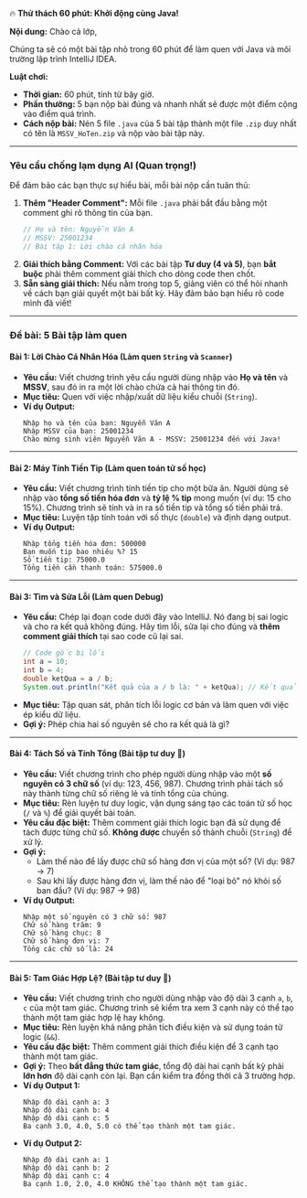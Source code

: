 🔥 **Thử thách 60 phút: Khởi động cùng Java\!**

**Nội dung:**
Chào cả lớp,

Chúng ta sẽ có một bài tập nhỏ trong 60 phút để làm quen với Java và môi trường lập trình IntelliJ IDEA.

**Luật chơi:**

  * **Thời gian:** 60 phút, tính từ bây giờ.
  * **Phần thưởng:** 5 bạn nộp bài đúng và nhanh nhất sẽ được một điểm cộng vào điểm quá trình.
  * **Cách nộp bài:** Nén 5 file `.java` của 5 bài tập thành một file `.zip` duy nhất có tên là `MSSV_HoTen.zip` và nộp vào bài tập này.

-----

### **Yêu cầu chống lạm dụng AI (Quan trọng\!)**

Để đảm bảo các bạn thực sự hiểu bài, mỗi bài nộp cần tuân thủ:

1.  **Thêm "Header Comment":** Mỗi file `.java` phải bắt đầu bằng một comment ghi rõ thông tin của bạn.
    ```java
    // Họ và tên: Nguyễn Văn A
    // MSSV: 25001234
    // Bài tập 1: Lời chào cá nhân hóa
    ```
2.  **Giải thích bằng Comment:** Với các bài tập **Tư duy (4 và 5)**, bạn **bắt buộc** phải thêm comment giải thích cho dòng code then chốt.
3.  **Sẵn sàng giải thích:** Nếu nằm trong top 5, giảng viên có thể hỏi nhanh về cách bạn giải quyết một bài bất kỳ. Hãy đảm bảo bạn hiểu rõ code mình đã viết\!

-----

### **Đề bài: 5 Bài tập làm quen**

#### **Bài 1: Lời Chào Cá Nhân Hóa (Làm quen `String` và `Scanner`)**

  * **Yêu cầu:** Viết chương trình yêu cầu người dùng nhập vào **Họ và tên** và **MSSV**, sau đó in ra một lời chào chứa cả hai thông tin đó.
  * **Mục tiêu:** Quen với việc nhập/xuất dữ liệu kiểu chuỗi (`String`).
  * **Ví dụ Output:**
    ```text
    Nhập họ và tên của bạn: Nguyễn Văn A
    Nhập MSSV của bạn: 25001234
    Chào mừng sinh viên Nguyễn Văn A - MSSV: 25001234 đến với Java!
    ```

-----

#### **Bài 2: Máy Tính Tiền Tip (Làm quen toán tử số học)**

  * **Yêu cầu:** Viết chương trình tính tiền tip cho một bữa ăn. Người dùng sẽ nhập vào **tổng số tiền hóa đơn** và **tỷ lệ % tip** mong muốn (ví dụ: 15 cho 15%). Chương trình sẽ tính và in ra số tiền tip và tổng số tiền phải trả.
  * **Mục tiêu:** Luyện tập tính toán với số thực (`double`) và định dạng output.
  * **Ví dụ Output:**
    ```text
    Nhập tổng tiền hóa đơn: 500000
    Bạn muốn tip bao nhiêu %? 15
    Số tiền tip: 75000.0
    Tổng tiền cần thanh toán: 575000.0
    ```

-----

#### **Bài 3: Tìm và Sửa Lỗi (Làm quen Debug)**

  * **Yêu cầu:** Chép lại đoạn code dưới đây vào IntelliJ. Nó đang bị sai logic và cho ra kết quả không đúng. Hãy tìm lỗi, sửa lại cho đúng và **thêm comment giải thích** tại sao code cũ lại sai.
    ```java
    // Code gốc bị lỗi
    int a = 10;
    int b = 4;
    double ketQua = a / b;
    System.out.println("Kết quả của a / b là: " + ketQua); // Kết quả mong đợi là 2.5 nhưng lại ra 2.0
    ```
  * **Mục tiêu:** Tập quan sát, phân tích lỗi logic cơ bản và làm quen với việc ép kiểu dữ liệu.
  * **Gợi ý:** Phép chia hai số nguyên sẽ cho ra kết quả là gì?

-----

#### **Bài 4: Tách Số và Tính Tổng (Bài tập tư duy 🧠)**

  * **Yêu cầu:** Viết chương trình cho phép người dùng nhập vào một **số nguyên có 3 chữ số** (ví dụ: 123, 456, 987). Chương trình phải tách số này thành từng chữ số riêng lẻ và tính tổng của chúng.
  * **Mục tiêu:** Rèn luyện tư duy logic, vận dụng sáng tạo các toán tử số học (`/` và `%`) để giải quyết bài toán.
  * **Yêu cầu đặc biệt:** Thêm comment giải thích logic bạn đã sử dụng để tách được từng chữ số. **Không được** chuyển số thành chuỗi (`String`) để xử lý.
  * **Gợi ý:**
      * Làm thế nào để lấy được chữ số hàng đơn vị của một số? (Ví dụ: 987 -\> 7)
      * Sau khi lấy được hàng đơn vị, làm thế nào để "loại bỏ" nó khỏi số ban đầu? (Ví dụ: 987 -\> 98)
  * **Ví dụ Output:**
    ```text
    Nhập một số nguyên có 3 chữ số: 987
    Chữ số hàng trăm: 9
    Chữ số hàng chục: 8
    Chữ số hàng đơn vị: 7
    Tổng các chữ số là: 24
    ```

-----

#### **Bài 5: Tam Giác Hợp Lệ? (Bài tập tư duy 🧠)**

  * **Yêu cầu:** Viết chương trình cho người dùng nhập vào độ dài 3 cạnh `a`, `b`, `c` của một tam giác. Chương trình sẽ kiểm tra xem 3 cạnh này có thể tạo thành một tam giác hợp lệ hay không.
  * **Mục tiêu:** Rèn luyện khả năng phân tích điều kiện và sử dụng toán tử logic (`&&`).
  * **Yêu cầu đặc biệt:** Thêm comment giải thích điều kiện để 3 cạnh tạo thành một tam giác.
  * **Gợi ý:** Theo **bất đẳng thức tam giác**, tổng độ dài hai cạnh bất kỳ phải **lớn hơn** độ dài cạnh còn lại. Bạn cần kiểm tra đồng thời cả 3 trường hợp.
  * **Ví dụ Output 1:**
    ```text
    Nhập độ dài cạnh a: 3
    Nhập độ dài cạnh b: 4
    Nhập độ dài cạnh c: 5
    Ba cạnh 3.0, 4.0, 5.0 có thể tạo thành một tam giác.
    ```
  * **Ví dụ Output 2:**
    ```text
    Nhập độ dài cạnh a: 1
    Nhập độ dài cạnh b: 2
    Nhập độ dài cạnh c: 4
    Ba cạnh 1.0, 2.0, 4.0 KHÔNG thể tạo thành một tam giác.
    ```
